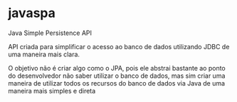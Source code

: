 javaspa
=======

Java Simple Persistence API

API criada para simplificar o acesso ao banco de dados utilizando JDBC de uma maneira mais clara.

O objetivo não é criar algo como o JPA, pois ele abstrai bastante ao ponto do desenvolvedor não saber 
utilizar o banco de dados, mas sim criar uma maneira de utilizar todos os recursos do banco de dados 
via Java de uma maneira mais simples e direta
